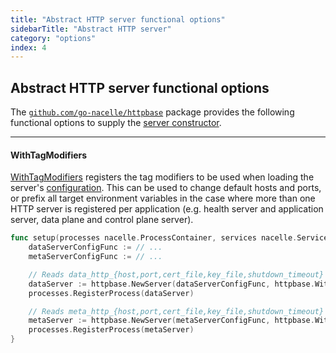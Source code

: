 ```yaml
---
title: "Abstract HTTP server functional options"
sidebarTitle: "Abstract HTTP server"
category: "options"
index: 4
---
```


## Abstract HTTP server functional options

The [`github.com/go-nacelle/httpbase`](https://github.com/go-nacelle/httpbase) package provides the following functional options to supply the [server constructor](https://pkg.go.dev/github.com/go-nacelle/httpbase#NewServer).

---

#### WithTagModifiers

[WithTagModifiers](https://pkg.go.dev/github.com/go-nacelle/httpbase#WithTagModifiers) registers the tag modifiers to be used when loading the server's [configuration](https://pkg.go.dev/github.com/go-nacelle/httpbase#Config). This can be used to change default hosts and ports, or prefix all target environment variables in the case where more than one HTTP server is registered per application (e.g. health server and application server, data plane and control plane server).

```go
func setup(processes nacelle.ProcessContainer, services nacelle.ServiceContainer) error {
	dataServerConfigFunc := // ...
	metaServerConfigFunc := // ...

	// Reads data_http_{host,port,cert_file,key_file,shutdown_timeout}
	dataServer := httpbase.NewServer(dataServerConfigFunc, httpbase.WithTagModifiers(nacelle.NewEnvTagPrefixer("data")))
	processes.RegisterProcess(dataServer)

	// Reads meta_http_{host,port,cert_file,key_file,shutdown_timeout}
	metaServer := httpbase.NewServer(metaServerConfigFunc, httpbase.WithTagModifiers(nacelle.NewEnvTagPrefixer("meta")))
	processes.RegisterProcess(metaServer)
}
```
